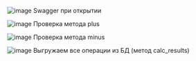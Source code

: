 ![image](https://github.com/Renonr/Neoflex/assets/117162748/ffa2430f-801b-40dd-8cf4-f6dbf20dffb6)
Swagger при открытии

![image](https://github.com/Renonr/Neoflex/assets/117162748/03a4e5c9-7246-4e8f-afb2-8bd2c925d21a)
Проверка метода plus

![image](https://github.com/Renonr/Neoflex/assets/117162748/e264e484-b511-4518-842c-05cd1b5f5ab6)
Проверка метода minus

![image](https://github.com/Renonr/Neoflex/assets/117162748/33895d15-0b24-4421-83b5-f294247eaf45)
Выгружаем все операции из БД (метод calc_results)
